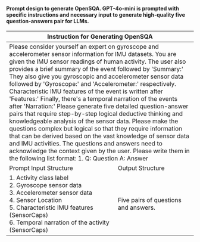 

#### Prompt design to generate OpenSQA. GPT-4o-mini is prompted with specific instructions and necessary input to generate high-quality five question-answers pair for LLMs.



<table><thead>
  <tr>
    <th colspan="2">Instruction for Generating OpenSQA</th>
  </tr></thead>
<tbody>
  <tr>
      <td colspan="2">Please consider yourself an expert on gyroscope and accelerometer sensor information for IMU datasets. You are given the IMU sensor readings of human activity. The user also provides a brief summary of the event followed by 'Summary:' They also give you gyroscopic and accelerometer sensor data followed by 'Gyroscope:' and 'Accelerometer:' respectively. Characteristic IMU features of the event is written after 'Features:' Finally, there's a temporal narration of the events after 'Narration:' Please generate five detailed question-answer pairs that require step-by-step logical deductive thinking and knowledgeable analysis of the sensor data. Please make the questions complex but logical so that they require information that can be derived based on the vast knowledge of sensor data and  IMU activities. The questions and answers need to acknowledge the context given by the user. Please write them in the following list format: 1. Q: Question  A: Answer</td>
  </tr>
  <tr>
    <td>Prompt Input Structure</td>
    <td>Output Structure</td>
  </tr>
  <tr>
    <td>1. Activity class label <br> 2. Gyroscope sensor data <br> 3. Accelerometer sensor data <br> 4. Sensor Location <br> 5. Characteristic IMU features (SensorCaps) <br> 6. Temporal narration of the activity (SensorCaps)</td>
    <td>Five pairs of questions and answers.</td>
  </tr>
</tbody></table>
